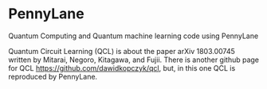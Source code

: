 # PennyLane

Quantum Computing and Quantum machine learning code using PennyLane

Quantum Circuit Learning (QCL) is about the paper arXiv 1803.00745 written by Mitarai, Negoro, Kitagawa, and Fujii. 
There is another github page for QCL https://github.com/dawidkopczyk/qcl, 
but, in this one QCL is reproduced by PennyLane. 
